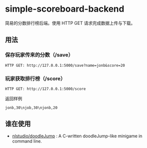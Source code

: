 # simple-scoreboard-backend

简易的分数排行榜后端。使用 HTTP GET 请求完成数据上传与下载。

## 用法

### 保存玩家传来的分数（/save）

    HTTP GET: http://127.0.0.1:5000/save?name=jonb&score=20

### 玩家获取排行榜（/score）

    HTTP GET: http://127.0.0.1:5000/score

返回样例

    jonb,30\njob,30\njonb,20



## 谁在使用

- [nlstudio/doodleJump](https://github.com/nlstudio/doodleJump) :  A C-written doodleJump-like minigame in command line.